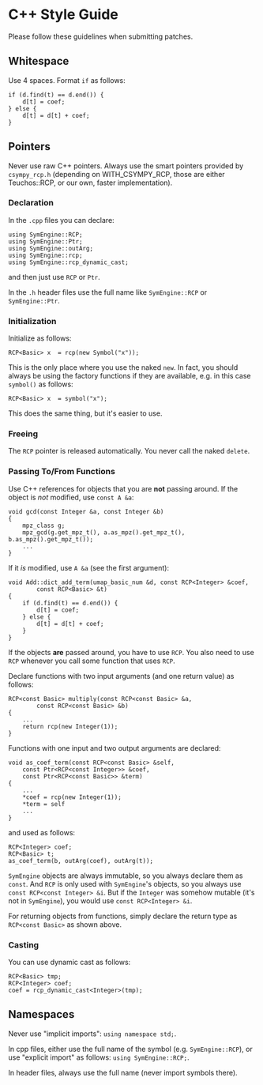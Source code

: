 # C++ Style Guide

Please follow these guidelines when submitting patches.

## Whitespace

Use 4 spaces. Format ``if`` as follows:

    if (d.find(t) == d.end()) {
        d[t] = coef;
    } else {
        d[t] = d[t] + coef;
    }

## Pointers

Never use raw C++ pointers. Always use the smart pointers provided by `csympy_rcp.h`
(depending on WITH_CSYMPY_RCP, those are either Teuchos::RCP, or our own,
faster implementation).

### Declaration

In the `.cpp` files you can declare:

    using SymEngine::RCP;
    using SymEngine::Ptr;
    using SymEngine::outArg;
    using SymEngine::rcp;
    using SymEngine::rcp_dynamic_cast;
    
and then just use `RCP` or `Ptr`.

In the `.h` header files use the full name like `SymEngine::RCP` or `SymEngine::Ptr`.

### Initialization

Initialize as follows:

    RCP<Basic> x  = rcp(new Symbol("x"));

This is the only place where you use the naked ``new``. In fact, you should always be
using the factory functions if they are available, e.g. in this case `symbol()`
as follows:

    RCP<Basic> x  = symbol("x");

This does the same thing, but it's easier to use.

### Freeing

The `RCP` pointer is released automatically. You never call the naked `delete`.

### Passing To/From Functions

Use C++ references for objects that you are **not** passing around. If the object
is *not* modified, use `const A &a`:

    void gcd(const Integer &a, const Integer &b)
    {
        mpz_class g;
        mpz_gcd(g.get_mpz_t(), a.as_mpz().get_mpz_t(), b.as_mpz().get_mpz_t());
        ...
    }

If it *is* modified, use `A &a` (see the first argument):

    void Add::dict_add_term(umap_basic_num &d, const RCP<Integer> &coef,
            const RCP<Basic> &t)
    {
        if (d.find(t) == d.end()) {
            d[t] = coef;
        } else {
            d[t] = d[t] + coef;
        }
    }

If the objects **are** passed around, you have to use `RCP`. You also need to
use `RCP` whenever you call some function that uses `RCP`.

Declare functions with two input arguments (and one return value) as follows:

    RCP<const Basic> multiply(const RCP<const Basic> &a,
            const RCP<const Basic> &b)
    {
        ...
        return rcp(new Integer(1));
    }

Functions with one input and two output arguments are declared:

    void as_coef_term(const RCP<const Basic> &self,
        const Ptr<RCP<const Integer>> &coef,
        const Ptr<RCP<const Basic>> &term)
    {
        ...
        *coef = rcp(new Integer(1));
        *term = self
        ...
    }

and used as follows:

    RCP<Integer> coef;
    RCP<Basic> t;
    as_coef_term(b, outArg(coef), outArg(t));

`SymEngine` objects are always immutable, so you always declare them as `const`.
And `RCP` is only used with `SymEngine`'s objects, so you always use `const
RCP<const Integer> &i`. But if the `Integer` was somehow mutable (it's not in
`SymEngine`), you would use `const RCP<Integer> &i`.

For returning objects from functions, simply declare the return type as `RCP<const Basic>` as shown above.

### Casting

You can use dynamic cast as follows:

    RCP<Basic> tmp;
    RCP<Integer> coef;
    coef = rcp_dynamic_cast<Integer>(tmp);

## Namespaces

Never use "implicit imports": ``using namespace std;``.

In cpp files, either use the full name of the symbol (e.g. ``SymEngine::RCP``),
or use "explicit import" as follows: ``using SymEngine::RCP;``.

In header files, always use the full name (never import symbols there).
